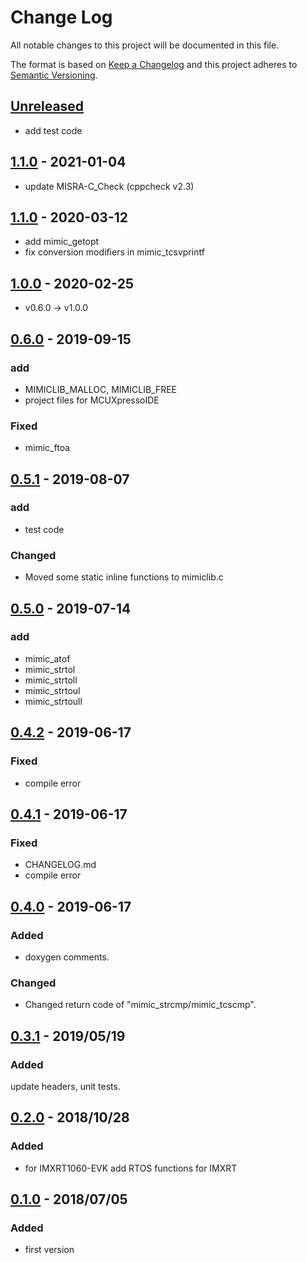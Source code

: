 # Change Log
All notable changes to this project will be documented in this file.

The format is based on [Keep a Changelog](http://keepachangelog.com/)
and this project adheres to [Semantic Versioning](http://semver.org/).

## [Unreleased]
- add test code

## [1.1.0] - 2021-01-04
- update MISRA-C_Check (cppcheck v2.3)

## [1.1.0] - 2020-03-12
- add mimic_getopt
- fix conversion modifiers in mimic_tcsvprintf

## [1.0.0] - 2020-02-25
- v0.6.0 -> v1.0.0

## [0.6.0] - 2019-09-15
### add
- MIMICLIB_MALLOC, MIMICLIB_FREE
- project files for MCUXpressoIDE

### Fixed
- mimic_ftoa

## [0.5.1] - 2019-08-07
### add
- test code
### Changed
- Moved some static inline functions to mimiclib.c

## [0.5.0] - 2019-07-14
### add
- mimic_atof
- mimic_strtol
- mimic_strtoll
- mimic_strtoul
- mimic_strtoull

## [0.4.2] - 2019-06-17
### Fixed
- compile error

## [0.4.1] - 2019-06-17
### Fixed
- CHANGELOG.md
- compile error

## [0.4.0] - 2019-06-17
### Added
- doxygen comments.
 
### Changed
- Changed return code of "mimic_strcmp/mimic_tcscmp".

## [0.3.1] - 2019/05/19
### Added
update headers, unit tests.

## [0.2.0] - 2018/10/28
### Added
 - for IMXRT1060-EVK add RTOS functions for IMXRT

## [0.1.0] - 2018/07/05
### Added
 - first version

[Unreleased]: https://github.com/tkashi-github/mimiclib/compare/release_v1.1.0...HEAD
[1.1.0]: https://github.com/tkashi-github/mimiclib/compare/release_v1.0.0...release_v1.1.0
[1.0.0]: https://github.com/tkashi-github/mimiclib/compare/release_v0.6.0...release_v1.0.0
[0.6.0]: https://github.com/tkashi-github/mimiclib/compare/release_v0.5.1...release_v0.6.0
[0.5.1]: https://github.com/tkashi-github/mimiclib/compare/release_v0.5.0...release_v0.5.1
[0.5.0]: https://github.com/tkashi-github/mimiclib/compare/release_v0.4.2...release_v0.5.0
[0.4.2]: https://github.com/tkashi-github/mimiclib/compare/release_v0.4.1...release_v0.4.2
[0.4.1]: https://github.com/tkashi-github/mimiclib/compare/release_v0.4.0...release_v0.4.1
[0.4.0]: https://github.com/tkashi-github/mimiclib/compare/release_v0.3.1...release_v0.4.0
[0.3.1]: https://github.com/tkashi-github/mimiclib/compare/release_v0.2.0...release_v0.3.1
[0.2.0]: https://github.com/tkashi-github/mimiclib/compare/release_v0.1.0...release_v0.2.0
[0.1.0]: https://github.com/tkashi-github/mimiclib/tree/release_v0.1.0
